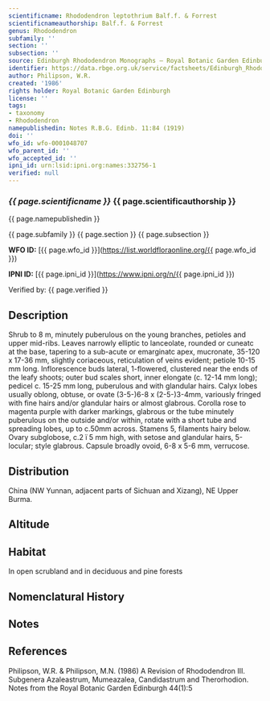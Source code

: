 ```yaml
---
scientificname: Rhododendron leptothrium Balf.f. & Forrest
scientificnameauthorship: Balf.f. & Forrest
genus: Rhododendron
subfamily: ''
section: ''
subsection: ''
source: Edinburgh Rhododendron Monographs – Royal Botanic Garden Edinburgh
identifier: https://data.rbge.org.uk/service/factsheets/Edinburgh_Rhododendron_Monographs.xhtml
author: Philipson, W.R.
created: '1986'
rights holder: Royal Botanic Garden Edinburgh
license: ''
tags:
- taxonomy
- Rhododendron
namepublishedin: Notes R.B.G. Edinb. 11:84 (1919)
doi: ''
wfo_id: wfo-0001048707
wfo_parent_id: ''
wfo_accepted_id: ''
ipni_id: urn:lsid:ipni.org:names:332756-1
verified: null
---
```

### _{{ page.scientificname }}_ {{ page.scientificauthorship }}
 {{ page.namepublishedin }}

{{ page.subfamily }} {{ page.section }} {{ page.subsection }}

**WFO ID:** [{{ page.wfo_id }}](https://list.worldfloraonline.org/{{ page.wfo_id }})

**IPNI ID:** [{{ page.ipni_id }}](https://www.ipni.org/n/{{ page.ipni_id }})

Verified by: {{ page.verified }}



## Description
Shrub to 8 m, minutely puberulous on the young branches, petioles and upper mid-ribs. Leaves narrowly elliptic to lanceolate, rounded or cuneatc at the base, tapering to a sub-acute or emarginatc apex, mucronate, 35-120 x 17-36 mm, slightly coriaceous, reticulation of veins evident; petiole 10-15 mm long. Inflorescence buds lateral, 1-flowered, clustered near the ends of the leafy shoots; outer bud scales short, inner elongate (c. 12-14 mm long); pedicel c. 15-25 mm long, puberulous and with glandular hairs. Calyx lobes usually oblong, obtuse, or ovate (3-5-)6-8 x (2-5-)3-4mm, variously fringed with fine hairs and/or glandular hairs or almost glabrous. Corolla rose to magenta purple with darker markings, glabrous or the tube minutely puberulous on the outside and/or within, rotate with a short tube and spreading lobes, up to c.50mm across. Stamens 5, filaments hairy below. Ovary subglobose, c.2 ï 5 mm high, with setose and glandular hairs, 5-locuIar; style glabrous. Capsule broadly ovoid, 6-8 x 5-6 mm, verrucose.

## Distribution
China (NW Yunnan, adjacent parts of Sichuan and Xizang), NE Upper Burma.

## Altitude


## Habitat
In open scrubland and in deciduous and pine forests

## Nomenclatural History

                       
## Notes


## References

Philipson, W.R. & Philipson, M.N. (1986) A Revision of Rhododendron III. Subgenera Azaleastrum, Mumeazalea, Candidastrum and Therorhodion. Notes from the Royal Botanic Garden Edinburgh 44(1):5
